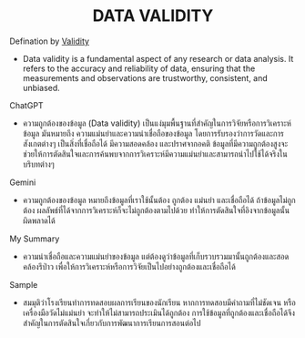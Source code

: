 <center><h1>DATA VALIDITY</h1></center>  

Defination by [Validity](https://castordoc.com/data-strategy/what-is-data-validity)

- Data validity is a fundamental aspect of any research or data analysis. It refers to the accuracy and reliability of data, ensuring that the measurements and observations are trustworthy, consistent, and unbiased.

ChatGPT
- ความถูกต้องของข้อมูล (Data validity) เป็นแง่มุมพื้นฐานที่สำคัญในการวิจัยหรือการวิเคราะห์ข้อมูล มันหมายถึง ความแม่นยำและความน่าเชื่อถือของข้อมูล โดยการรับรองว่าการวัดและการสังเกตต่างๆ เป็นสิ่งที่เชื่อถือได้ มีความสอดคล้อง และปราศจากอคติ ข้อมูลที่มีความถูกต้องสูงจะช่วยให้การตัดสินใจและการค้นพบจากการวิเคราะห์มีความแม่นยำและสามารถนำไปใช้ได้จริงในบริบทต่างๆ

Gemini
- ความถูกต้องของข้อมูล หมายถึงข้อมูลที่เราใช้นั้นต้อง ถูกต้อง แม่นยำ และเชื่อถือได้  ถ้าข้อมูลไม่ถูกต้อง ผลลัพธ์ที่ได้จากการวิเคราะห์ก็จะไม่ถูกต้องตามไปด้วย ทำให้การตัดสินใจที่อิงจากข้อมูลนั้นผิดพลาดได้

My Summary
- ความน่าเชื่อถือและความแม่นยำของข้อมูล แต่ต้องดูว่าข้อมูลที่เก็บรวบรวมมานั้นถูกต้องและสอดคล้องรึป่าว เพื่อให้การวิเคราะห์หรือการวิจัยเป็นไปอย่างถูกต้องและเชื่อถือได้

Sample
- สมมุติว่าโรงเรียนทำการทดสอบผลการเรียนของนักเรียน หากการทดสอบมีคำถามที่ไม่ชัดเจน หรือเครื่องมือวัดไม่แม่นยำ จะทำให้ไม่สามารถประเมินได้ถูกต้อง การใช้ข้อมูลที่ถูกต้องและเชื่อถือได้จึงสำคัญในการตัดสินใจเกี่ยวกับการพัฒนาการเรียนการสอนต่อไป
